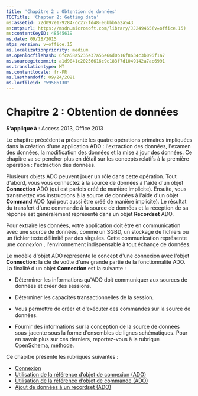 ```yaml
---
title: 'Chapitre 2 : Obtention de données'
TOCTitle: 'Chapter 2: Getting data'
ms:assetid: 72d097e1-9284-cc27-fd48-e6bbb6a2a543
ms:mtpsurl: https://msdn.microsoft.com/library/JJ249465(v=office.15)
ms:contentKeyID: 48545619
ms.date: 09/18/2015
mtps_version: v=office.15
ms.localizationpriority: medium
ms.openlocfilehash: 6fca58a5235e37a56e66d0b16f8634c3b096f1a7
ms.sourcegitcommit: a1d9041c20256616c9c183f7d1049142a7ac6991
ms.translationtype: MT
ms.contentlocale: fr-FR
ms.lasthandoff: 09/24/2021
ms.locfileid: "59586130"
---
```

# <a name="chapter-2-getting-data"></a>Chapitre 2 : Obtention de données

**S’applique à** : Access 2013, Office 2013

Le chapitre précédent a présenté les quatre opérations primaires impliquées dans la création d'une application ADO : l'extraction des données, l'examen des données, la modification des données et la mise à jour des données. Ce chapitre va se pencher plus en détail sur les concepts relatifs à la première opération : l'extraction des données.

Plusieurs objets ADO peuvent jouer un rôle dans cette opération. Tout d'abord, vous vous connectez à la source de données à l'aide d'un objet **Connection** ADO (qui est parfois créé de manière implicite). Ensuite, vous transmettez vos instructions à la source de données à l'aide d'un objet **Command** ADO (qui peut aussi être créé de manière implicite). Le résultat du transfert d'une commande à la source de données et la réception de sa réponse est généralement représenté dans un objet **Recordset** ADO.

Pour extraire les données, votre application doit être en communication avec une source de données, comme un SGBD, un stockage de fichiers ou un fichier texte délimité par des virgules. Cette communication représente une *connexion* , l'environnement indispensable à tout échange de données.

Le modèle d'objet ADO représente le concept d'une connexion avec l'objet **Connection**: la clé de voûte d'une grande partie de la fonctionnalité ADO. La finalité d'un objet **Connection** est la suivante :

- Déterminer les informations qu'ADO doit communiquer aux sources de données et créer des sessions.

- Déterminer les capacités transactionnelles de la session.

- Vous permettre de créer et d'exécuter des commandes sur la source de données.

- Fournir des informations sur la conception de la source de données sous-jacente sous la forme d'ensembles de lignes schématiques. Pour en savoir plus sur ces derniers, reportez-vous à la rubrique [OpenSchema, méthode](openschema-method-ado.md).

Ce chapitre présente les rubriques suivantes :

- [Connexion](making-a-connection.md)
- [Utilisation de la référence d’objet de connexion (ADO)](using-the-connection-object-access.md)
- [Utilisation de la référence d’objet de commande (ADO)](using-the-command-object-access.md)
- [Ajout de données à un recordset (ADO)](adding-data-to-a-recordset.md)
